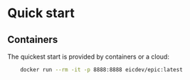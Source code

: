 Quick start
===========

Containers
----------

The quickest start is provided by containers or a cloud:


```bash
    docker run --rm -it -p 8888:8888 eicdev/epic:latest
```
